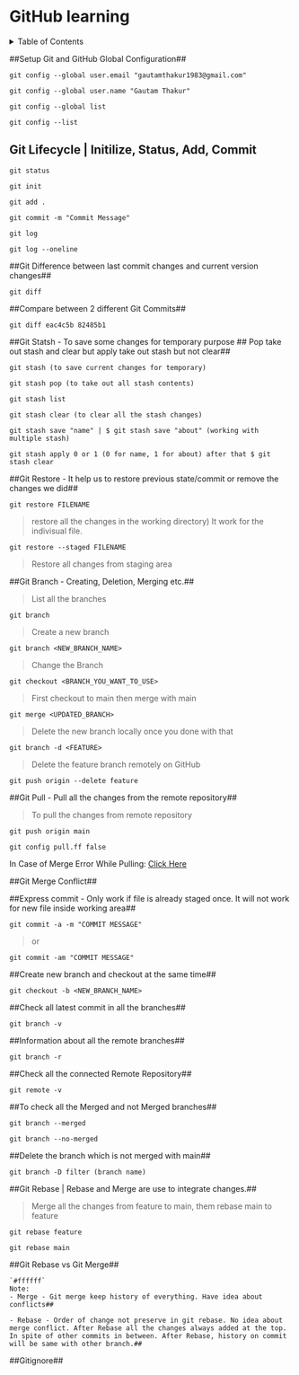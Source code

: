 # GitHub learning

<!-- TABLE OF CONTENTS -->
<details>
  <summary>Table of Contents</summary>
  <ol>
    <li>
      <a href="#git-global-configuration">Setup Git and GitHub Global Configuration</a>
      <ul>
        <li><a href="#built-with">Built With</a></li>
      </ul>
    </li>
    <li>
      <a href="#getting-started">Getting Started</a>
      <ul>
        <li><a href="#prerequisites">Prerequisites</a></li>
        <li><a href="#installation">Installation</a></li>
      </ul>
    </li>
    <li><a href="#usage">Usage</a></li>
    <li><a href="#roadmap">Roadmap</a></li>
    <li><a href="#contributing">Contributing</a></li>
    <li><a href="#license">License</a></li>
    <li><a href="#contact">Contact</a></li>
    <li><a href="#acknowledgments">Acknowledgments</a></li>
  </ol>
</details>

##Setup Git and GitHub Global Configuration##
```
git config --global user.email "gautamthakur1983@gmail.com"
```
```
git config --global user.name "Gautam Thakur"
```
```
git config --global list
```
```
git config --list
```

##  Git Lifecycle | Initilize, Status, Add, Commit ## 
```
git status
```
```
git init
```
```
git add .
```
```
git commit -m "Commit Message"
```
```
git log
```
```
git log --oneline
```

##Git Difference between last commit changes and current version changes## 
```
git diff
```

##Compare between 2 different Git Commits## 
```
git diff eac4c5b 82485b1
```

##Git Statsh - To save some changes for temporary purpose ## Pop take out stash and clear but apply take out stash but not clear## 
```
git stash (to save current changes for temporary)
```
```
git stash pop (to take out all stash contents)
```
```
git stash list
```
```
git stash clear (to clear all the stash changes)
```
```
git stash save "name" | $ git stash save "about" (working with multiple stash)
```
```
git stash apply 0 or 1 (0 for name, 1 for about) after that $ git stash clear
```

##Git Restore - It help us to restore previous state/commit or remove the changes we did## 
```
git restore FILENAME
```
>restore all the changes in the working directory) It work for the indivisual file.

```
git restore --staged FILENAME
```
>Restore all changes from staging area

##Git Branch - Creating, Deletion, Merging etc.## 
>List all the branches
```
git branch
```
>Create a new branch
```
git branch <NEW_BRANCH_NAME>
```
>Change the Branch
```
git checkout <BRANCH_YOU_WANT_TO_USE>
```
>First checkout to main then merge with main
```
git merge <UPDATED_BRANCH>
```
>Delete the new branch locally once you done with that
```
git branch -d <FEATURE> 
```
>Delete the feature branch remotely on GitHub
```
git push origin --delete feature 
```

##Git Pull - Pull all the changes from the remote repository## 
> To pull the changes from remote repository
```
git push origin main
```
```
git config pull.ff false
``` 
In Case of Merge Error While Pulling: [Click Here](https://stackoverflow.com/questions/62653114/how-can-i-deal-with-this-git-warning-pulling-without-specifying-how-to-reconci)

##Git Merge Conflict## 


##Express commit - Only work if file is already staged once. It will not work for new file inside working area##
```
git commit -a -m "COMMIT MESSAGE"
```
>or
``` 
git commit -am "COMMIT MESSAGE"
```

##Create new branch and checkout at the same time## 
```
git checkout -b <NEW_BRANCH_NAME>
```

##Check all latest commit in all the branches## 
```
git branch -v
```

##Information about all the remote branches## 
```
git branch -r
```

##Check all the connected Remote Repository## 
```
git remote -v
```

##To check all the Merged and not Merged branches## 
```
git branch --merged
```
```
git branch --no-merged
```

##Delete the branch which is not merged with main## 
```
git branch -D filter (branch name)
```

##Git Rebase | Rebase and Merge are use to integrate changes.## 

>Merge all the changes from feature to main, them rebase main to feature
```
git rebase feature 
```
```
git rebase main
```

##Git Rebase vs Git Merge## 
```
`#ffffff`
Note:
- Merge - Git merge keep history of everything. Have idea about conflicts##

- Rebase - Order of change not preserve in git rebase. No idea about merge conflict. After Rebase all the changes always added at the top. In spite of other commits in between. After Rebase, history on commit will be same with other branch.##
```

##Gitignore## 
